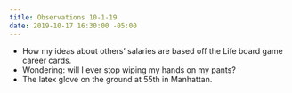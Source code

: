 ```yaml
---
title: Observations 10-1-19
date: 2019-10-17 16:30:00 -05:00
---
```


- How my ideas about others’ salaries are based off the Life board game career cards.
- Wondering: will I ever stop wiping my hands on my pants?
- The latex glove on the ground at 55th in Manhattan.